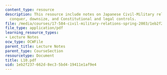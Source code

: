 ```yaml
---
content_type: resource
description: This resource include notes on Japanese Civil-Military relations, Divide,
  conquer, downsize, and Constitutional and legal controls.
file: /media/courses/17-584-civil-military-relations-spring-2003/1eb2f237662d8ec35bd419411e1af9e4_L10.pdf
file_type: application/pdf
learning_resource_types:
- Lecture Notes
ocw_type: OCWFile
parent_title: Lecture Notes
parent_type: CourseSection
resourcetype: Document
title: L10.pdf
uid: 1eb2f237-662d-8ec3-5bd4-19411e1af9e4
---
```

